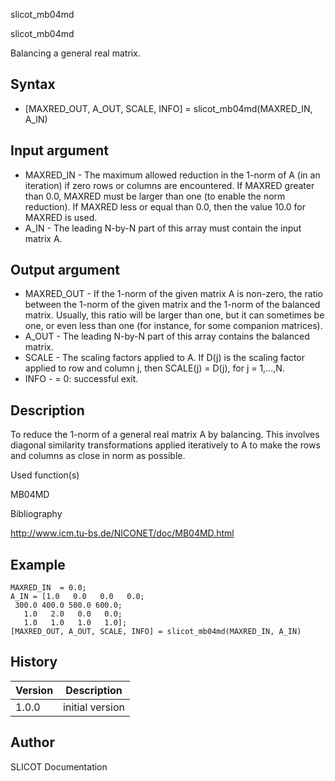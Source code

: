 



slicot_mb04md


slicot_mb04md

Balancing a general real matrix.

## Syntax

- [MAXRED_OUT, A_OUT, SCALE, INFO] = slicot_mb04md(MAXRED_IN, A_IN)

## Input argument

 - MAXRED_IN - The maximum allowed reduction in the 1-norm of A (in an iteration) if zero rows or columns are encountered. If MAXRED greater than 0.0, MAXRED must be larger than one (to enable the norm reduction). If MAXRED less or equal than 0.0, then the value 10.0 for MAXRED is used.
 - A_IN - The leading N-by-N part of this array must contain the input matrix A.

## Output argument

 - MAXRED_OUT - If the 1-norm of the given matrix A is non-zero, the ratio between the 1-norm of the given matrix and the 1-norm of the balanced matrix. Usually, this ratio will be larger than one, but it can sometimes be one, or even less than one (for instance, for some companion matrices).
 - A_OUT - The leading N-by-N part of this array contains the balanced matrix.
 - SCALE - The scaling factors applied to A.  If D(j) is the scaling factor applied to row and column j, then SCALE(j) = D(j), for j = 1,...,N.
 - INFO - = 0:  successful exit.

## Description


  <p>To reduce the 1-norm of a general real matrix A by balancing. This involves diagonal similarity transformations applied iteratively to A to make the rows and columns as close in norm as possible.</p>


Used function(s)

MB04MD

Bibliography

http://www.icm.tu-bs.de/NICONET/doc/MB04MD.html

## Example

```Nelson
MAXRED_IN  = 0.0;
A_IN = [1.0   0.0   0.0   0.0;
 300.0 400.0 500.0 600.0;
   1.0   2.0   0.0   0.0;
   1.0   1.0   1.0   1.0];
[MAXRED_OUT, A_OUT, SCALE, INFO] = slicot_mb04md(MAXRED_IN, A_IN)
```

## History

|Version|Description|
|------|------|
|1.0.0|initial version|


## Author

SLICOT Documentation




